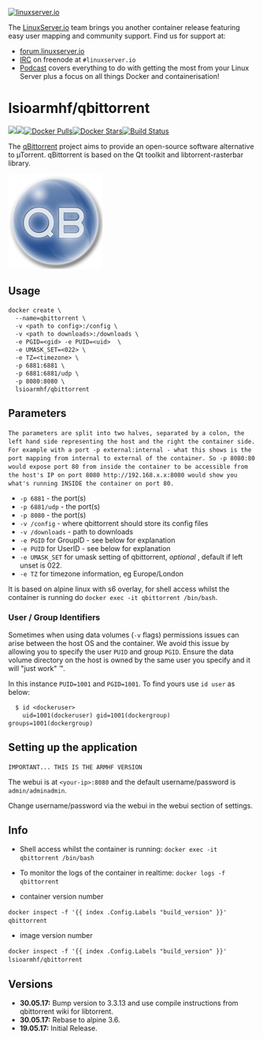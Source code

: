 [linuxserverurl]: https://linuxserver.io
[forumurl]: https://forum.linuxserver.io
[ircurl]: https://www.linuxserver.io/irc/
[podcasturl]: https://www.linuxserver.io/podcast/
[appurl]: https://www.qbittorrent.org
[hub]: https://hub.docker.com/r/lsioarmhf/qbittorrent/

[![linuxserver.io](https://raw.githubusercontent.com/linuxserver/docker-templates/master/linuxserver.io/img/linuxserver_medium.png)][linuxserverurl]

The [LinuxServer.io][linuxserverurl] team brings you another container release featuring easy user mapping and community support. Find us for support at:
* [forum.linuxserver.io][forumurl]
* [IRC][ircurl] on freenode at `#linuxserver.io`
* [Podcast][podcasturl] covers everything to do with getting the most from your Linux Server plus a focus on all things Docker and containerisation!

# lsioarmhf/qbittorrent
[![](https://images.microbadger.com/badges/version/lsioarmhf/qbittorrent.svg)](https://microbadger.com/images/lsioarmhf/qbittorrent "Get your own version badge on microbadger.com")[![](https://images.microbadger.com/badges/image/lsioarmhf/qbittorrent.svg)](https://microbadger.com/images/lsioarmhf/qbittorrent "Get your own image badge on microbadger.com")[![Docker Pulls](https://img.shields.io/docker/pulls/lsioarmhf/qbittorrent.svg)][hub][![Docker Stars](https://img.shields.io/docker/stars/lsioarmhf/qbittorrent.svg)][hub][![Build Status](https://ci.linuxserver.io/buildStatus/icon?job=Docker-Builders/armhf/armhf-qbittorrent)](https://ci.linuxserver.io/job/Docker-Builders/job/armhf/job/armhf-qbittorrent/)

The [qBittorrent][appurl] project aims to provide an open-source software alternative to µTorrent.
qBittorrent is based on the Qt toolkit and libtorrent-rasterbar library.

[![qbittorrent](https://raw.githubusercontent.com/linuxserver/docker-templates/master/linuxserver.io/img/qbittorrent-icon.png)][appurl]

## Usage

```
docker create \
  --name=qbittorrent \
  -v <path to config>:/config \
  -v <path to downloads>:/downloads \
  -e PGID=<gid> -e PUID=<uid>  \
  -e UMASK_SET=<022> \
  -e TZ=<timezone> \
  -p 6881:6881 \
  -p 6881:6881/udp \
  -p 8080:8080 \
  lsioarmhf/qbittorrent
```

## Parameters

`The parameters are split into two halves, separated by a colon, the left hand side representing the host and the right the container side. 
For example with a port -p external:internal - what this shows is the port mapping from internal to external of the container.
So -p 8080:80 would expose port 80 from inside the container to be accessible from the host's IP on port 8080
http://192.168.x.x:8080 would show you what's running INSIDE the container on port 80.`



* `-p 6881` - the port(s)
* `-p 6881/udp` - the port(s)
* `-p 8080` - the port(s)
* `-v /config` - where qbittorrent should store its config files
* `-v /downloads` - path to downloads
* `-e PGID` for GroupID - see below for explanation
* `-e PUID` for UserID - see below for explanation
* `-e UMASK_SET` for umask setting of qbittorrent, *optional* , default if left unset is 022. 
* `-e TZ` for timezone information, eg Europe/London

It is based on alpine linux with s6 overlay, for shell access whilst the container is running do `docker exec -it qbittorrent /bin/bash`.

### User / Group Identifiers

Sometimes when using data volumes (`-v` flags) permissions issues can arise between the host OS and the container. We avoid this issue by allowing you to specify the user `PUID` and group `PGID`. Ensure the data volume directory on the host is owned by the same user you specify and it will "just work" ™.

In this instance `PUID=1001` and `PGID=1001`. To find yours use `id user` as below:

```
  $ id <dockeruser>
    uid=1001(dockeruser) gid=1001(dockergroup) groups=1001(dockergroup)
```

## Setting up the application
`IMPORTANT... THIS IS THE ARMHF VERSION`

The webui is at `<your-ip>:8080` and the default username/password is `admin/adminadmin`.

Change username/password via the webui in the webui section of settings.


## Info

* Shell access whilst the container is running: `docker exec -it qbittorrent /bin/bash`
* To monitor the logs of the container in realtime: `docker logs -f qbittorrent`

* container version number 

`docker inspect -f '{{ index .Config.Labels "build_version" }}' qbittorrent`

* image version number

`docker inspect -f '{{ index .Config.Labels "build_version" }}' lsioarmhf/qbittorrent`

## Versions

+ **30.05.17:** Bump version to 3.3.13 and use compile instructions from qbittorrent wiki for libtorrent.
+ **30.05.17:** Rebase to alpine 3.6.
+ **19.05.17:** Initial Release.
